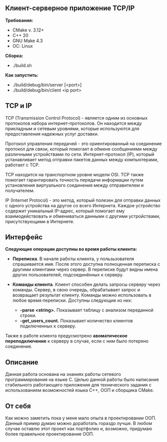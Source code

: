 <h2>Клиент-серверное приложение TCP/IP</h2>


__Требования:__
- CMake v. 3.12+
- C++ 20
- GNU Make 4.3
- ОС: Linux

__Сборка:__
- ./build.sh

__Как запустить:__
- ./build/debug/bin/server [<port\>]
- ./build/debug/bin/client <ip port\>


<h2>TCP и IP</h2>

TCP (Transmission Control Protocol) - является одним из основных протоколов набора интернет-протоколов. Он находится между прикладным и сетевым уровнями, которые используются для предоставления надежных услуг доставки.

Протокол управления передачей - это ориентированный на соединение протокол для связи, который помогает в обмене сообщениями между различными устройствами по сети. Интернет-протокол (IP), который устанавливает метод отправки пакетов данных между компьютерами, работает с TCP.

TCP находится на транспортном уровне модели OSI. TCP также помогает гарантировать точность передачи информации путем установления виртуального соединения между отправителем и получателем.

IP (Internet Protocol) - это метод, который полезен для отправки данных с одного устройства на другое со всего Интернета. Каждое устройство содержит уникальный IP-адрес, который помогает ему взаимодействовать и обмениваться данными с другими устройствами, присутствующими в Интернете.


<h2>Интерфейс</h2>

__Следующие операции доступны во время работы клиента:__

- __Переписка__. В начале работы клиента, у пользьзователя спрашивается имя. После этого доступна полноценная переписка с другими клиентами через сервер. В переписке будут видны имена других пользователей, подсоединённых к серверу.

- __Команды клиента__. Клиент способен делать запросы серверу через команды. Сервер, в свою очередь, обрабатывает запрос и возвращает результат клиенту. Команды можно использовать в любое время переписки. Доступны следующие из них:
  - __-parse <string\>.__ Показывает таблицу с анализом переданной строки.
  - __-get_users_count.__ Показывает количество клиентов подключенных к серверу.

Также в работе клиента предусмотрено __авоматическое переподключение__ к серверу в случае, если с ним было потеряно соединение.
  
<h2>Описание</h2>
Данная работа основана на знаниях работы сетевого программирования на языке C. Целью данной работы было написание стабильного работающего приложения для технического задания с использованием возможностей языка C++, ООП и сборщика CMake.

<h2>От себя</h2>
Как можно заметить пока у меня мало опыта в проектировании ООП. Данный пример думаю можно доработать гораздо лучше. В любом случае оставлю этот проект как портфолио и, возможно, придумаю более правильное проектирование ООП.